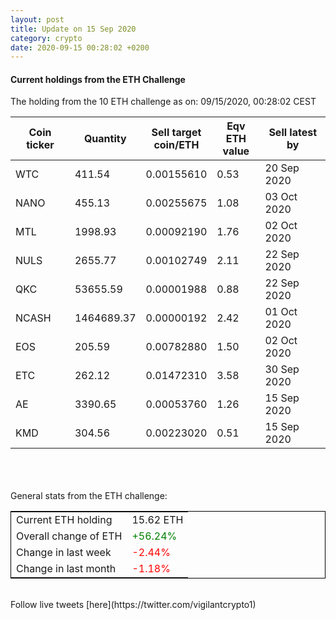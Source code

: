 ```yaml
---
layout: post
title: Update on 15 Sep 2020
category: crypto
date: 2020-09-15 00:28:02 +0200
---
```

<!-- Global site tag (gtag.js) - Google Analytics -->
<script async src="https://www.googletagmanager.com/gtag/js?id=UA-103831149-5"></script>
<script>
  window.dataLayer = window.dataLayer || [];
  function gtag(){dataLayer.push(arguments);}
  gtag('js', new Date());

  gtag('config', 'UA-103831149-5');
</script>


#### Current holdings from the ETH Challenge

The holding from the 10 ETH challenge as on: 09/15/2020, 00:28:02 CEST

|Coin ticker|Quantity|Sell target<br>coin/ETH|Eqv ETH<br>value|Sell latest by|
|-----------|--------|-----------|-----------|--------------|
WTC|411.54|  0.00155610|0.53|20 Sep 2020|
NANO|455.13|  0.00255675|1.08|03 Oct 2020|
MTL|1998.93|  0.00092190|1.76|02 Oct 2020|
NULS|2655.77|  0.00102749|2.11|22 Sep 2020|
QKC|53655.59|  0.00001988|0.88|22 Sep 2020|
NCASH|1464689.37|  0.00000192|2.42|01 Oct 2020|
EOS|205.59|  0.00782880|1.50|02 Oct 2020|
ETC|262.12|  0.01472310|3.58|30 Sep 2020|
AE|3390.65|  0.00053760|1.26|15 Sep 2020|
KMD|304.56|  0.00223020|0.51|15 Sep 2020|

<br>
<br>
<br>
General stats from the ETH challenge:

<table style="border:1px solid black;margin-left:auto;margin-right:auto;">
	<tbody>
	<tr>
		<td>Current ETH holding</td>
		<td>     15.62 ETH</td>
	</tr>
	<tr>
		<td>Overall change of ETH</td>
		<td><font color="green">+56.24%</font></td>
	</tr>
	<tr>
		<td>Change in last week</td>
		<td><font color="red">-2.44%</font></td>
	</tr>
	<tr>
		<td>Change in last month</td>
		<td><font color="red">-1.18%</font></td>
	</tr>
	</tbody>
</table>

<br>
Follow live tweets [here](https://twitter.com/vigilantcrypto1)
<br>
<br>